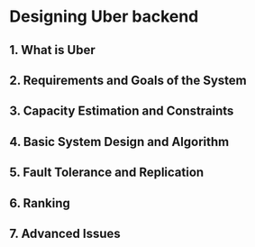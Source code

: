 # Designing Uber backend

## 1. What is Uber

## 2. Requirements and Goals of the System

## 3. Capacity Estimation and Constraints

## 4. Basic System Design and Algorithm

## 5. Fault Tolerance and Replication

## 6. Ranking

## 7. Advanced Issues